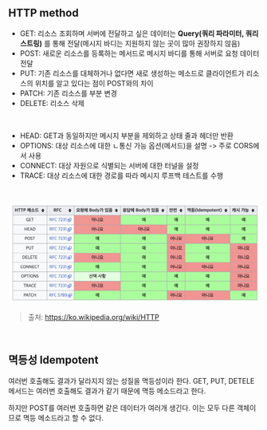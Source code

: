 ## HTTP method

- GET: 리소스 조회하며 서버에 전달하고 싶은 데이터는 **Query(쿼리 파라미터, 쿼리 스트링)** 를 통해 전달(메시지 바디는 지원하지 않는 곳이 많아 권장하지 않음)
- POST: 새로운 리소스를 등록하는 메서드로 메시지 바디를 통해 서버로 요청 데이터 전달
- PUT: 기존 리소스를 대체하거나 없다면 새로 생성하는 메소드로 클라이언트가 리소스의 위치를 알고 있다는 점이 POST와의 차이
- PATCH: 기존 리소스를 부분 변경
- DELETE: 리소스 삭제
<br>

- HEAD: GET과 동일하지만 메시지 부분을 제외하고 상태 줄과 헤더만 반환
- OPTIONS: 대상 리소스에 대한 ㄴ통신 가능 옵션(메서드)을 설명 -> 주로 CORS에서 사용
- CONNECT: 대상 자원으로 식별되는 서버에 대한 터널을 설정
- TRACE: 대상 리소스에 대한 경로를 따라 메시지 루프백 테스트를 수행

<br>

![png](/Server/_img/http.png)

> 출처: https://ko.wikipedia.org/wiki/HTTP

<br>

## 멱등성 Idempotent

여러번 호출해도 결과가 달라지지 않는 성질을 멱등성이라 한다.
GET, PUT, DETELE 메서드는 여러번 호출해도 결과가 같기 때문에 멱등 메소드라고 한다.
<br>

하지만 POST를 여러번 호출하면 같은 데이터가 여러개 생긴다. 이는 모두 다른 객체이므로 멱등 메소드라고 할 수 없다.
